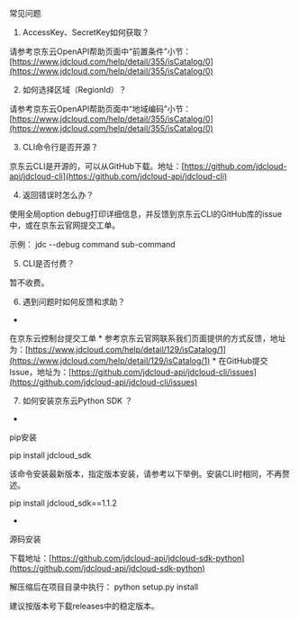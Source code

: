 常见问题

1. AccessKey、SecretKey如何获取？

请参考京东云OpenAPI帮助页面中“前置条件”小节：[https://www.jdcloud.com/help/detail/355/isCatalog/0](https://www.jdcloud.com/help/detail/355/isCatalog/0)

2. 如何选择区域（RegionId）？

请参考京东云OpenAPI帮助页面中“地域编码”小节：[https://www.jdcloud.com/help/detail/355/isCatalog/0](https://www.jdcloud.com/help/detail/355/isCatalog/0)

3. CLI命令行是否开源？

京东云CLI是开源的，可以从GitHub下载。地址：[https://github.com/jdcloud-api/jdcloud-cli](https://github.com/jdcloud-api/jdcloud-cli)

4. 返回错误时怎么办？

使用全局option debug打印详细信息，并反馈到京东云CLI的GitHub库的issue中，或在京东云官网提交工单。

示例：
jdc --debug command sub-command

5. CLI是否付费？

暂不收费。

6. 遇到问题时如何反馈和求助？

* 
在京东云控制台提交工单
* 
参考京东云官网联系我们页面提供的方式反馈，地址为：[https://www.jdcloud.com/help/detail/129/isCatalog/1](https://www.jdcloud.com/help/detail/129/isCatalog/1)
* 
在GitHub提交Issue，地址为：[https://github.com/jdcloud-api/jdcloud-cli/issues](https://github.com/jdcloud-api/jdcloud-cli/issues)

7. 如何安装京东云Python SDK ？

* 
pip安装

pip install jdcloud_sdk

该命令安装最新版本，指定版本安装，请参考以下举例。安装CLI时相同，不再赘述。

pip install jdcloud_sdk==1.1.2

* 
源码安装

下载地址：[https://github.com/jdcloud-api/jdcloud-sdk-python](https://github.com/jdcloud-api/jdcloud-sdk-python)

解压缩后在项目目录中执行：
python setup.py install

建议按版本号下载releases中的稳定版本。